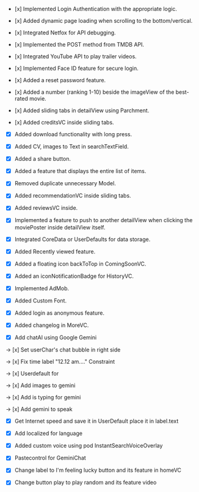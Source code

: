 
- [x] Implemented Login Authentication with the appropriate logic.

- [x] Added dynamic page loading when scrolling to the bottom/vertical.

- [x] Integrated Netfox for API debugging.

- [x] Implemented the POST method from TMDB API.

- [x] Integrated YouTube API to play trailer videos.

- [x] Implemented Face ID feature for secure login.

- [x] Added a reset password feature.

- [x] Added a number (ranking 1-10) beside the imageView of the best-rated movie.

- [x] Added sliding tabs in detailView using Parchment.

- [x] Added creditsVC inside sliding tabs.

- [x] Added download functionality with long press.
- [x] Added CV, images to Text in searchTextField.

- [x] Added a share button.

- [x] Added a feature that displays the entire list of items.

- [x] Removed duplicate unnecessary Model.

- [x] Added recommendationVC inside sliding tabs.

- [x] Added reviewsVC inside.

- [x] Implemented a feature to push to another detailView when clicking the moviePoster inside 
detailView itself.

- [x] Integrated CoreData or UserDefaults for data storage.

- [x] Added Recently viewed feature.

- [x] Added a floating icon backToTop in ComingSoonVC.

- [x] Added an iconNotificationBadge for HistoryVC.

- [x] Implemented AdMob.

- [x] Added Custom Font.

- [x] Added login as anonymous feature.

- [x] Added changelog in MoreVC.

- [x] Add chatAI using Google Gemini 

 -> [x] Set userChar's chat bubble in right side

 -> [x] Fix time label "12.12 am...." Constraint

 -> [x] Userdefault for 

 -> [x] Add images to gemini

 -> [x] Add is typing for gemini

 -> [x] Add gemini to speak

- [x] Get Internet speed and save it in UserDefault place it in label.text

- [x] Add localized for language

- [x] Added custom voice using pod InstantSearchVoiceOverlay

- [x] Pastecontrol for GeminiChat

- [x] Change label to I'm feeling lucky button and its feature in homeVC

- [x] Change button play to play random and its feature video
